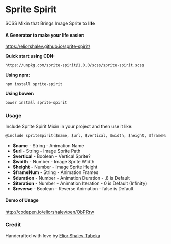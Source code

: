 # Sprite Spirit

SCSS Mixin that Brings Image Sprite to **life**

#### A Generator to make your life easier:
https://eliorshalev.github.io/sprite-spirit/

**Quick start using CDN:**
```
https://unpkg.com/sprite-spirit@1.0.0/scss/sprite-spirit.scss
```

**Using npm:**
```
npm install sprite-spirit
```

**Using bower:**
```
bower install sprite-spirit
```

### Usage
Include Sprite Spirit Mixin in your project and then use it like:
```html
@include spriteSpirit($name, $url, $vertical, $width, $height, $frameNum, $duration, $iteration, $reverse);
```

* **$name** - String - Animation Name
* **$url** - String - Image Sprite Path
* **$vertical** - Boolean - Vertical Sprite?
* **$width** - Number - Image Sprite Width
* **$height** - Number - Image Sprite Height
* **$frameNum** - String - Animation Frames
* **$duration** - Number - Animation Duration - .8 is Default
* **$iteration** - Number - Animation Iteration - 0 is Default (Infinity)
* **$reverse** - Boolean - Reverse Animation - false is Default

#### Demo of Usage
http://codepen.io/eliorshalev/pen/ObPRrw

### Credit

Handcrafted with love by [Elior Shalev Tabeka](http://codepen.io/eliorshalev)
